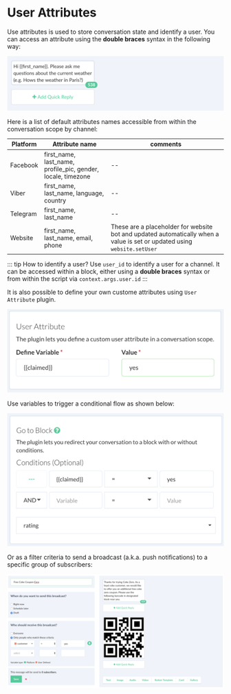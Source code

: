 # User Attributes

Use attributes is used to store conversation state and identify a user. You can access an attribute using the **double braces** syntax in the following way:

![](./facebook-variable.png)


Here is a list of default attributes names accessible from within the conversation scope by channel:

| Platform | Attribute name | comments|
| -- | -- | -- |
| Facebook | first_name, last_name, profile_pic, gender, locale, timezone | -- |
| Viber | first_name, last_name, language, country | -- |
| Telegram | first_name, last_name | -- |
| Website | first_name, last_name, email, phone | These are a placeholder for website bot and updated automatically when a value is set or updated using `website.setUser` |

::: tip  How to identify a user?
Use `user_id` to identify a user for a channel. It can be accessed within a block, either using a **double braces** syntax or from within the script via `context.args.user.id`
:::

It is also possible to define your own custome attributes using `User Attribute` plugin. 

![](./user-attribute.png)

Use variables to trigger a conditional flow as shown below:

![](./user-attribute-goto.png)


Or as a filter criteria to send a broadcast (a.k.a. push notifications) to a specific group of subscribers:

![](./variable-broadcast.png)


